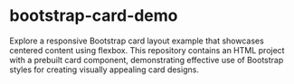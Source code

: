 # bootstrap-card-demo
Explore a responsive Bootstrap card layout example that showcases centered content using flexbox. This repository contains an HTML project with a prebuilt card component, demonstrating effective use of Bootstrap styles for creating visually appealing card designs.
